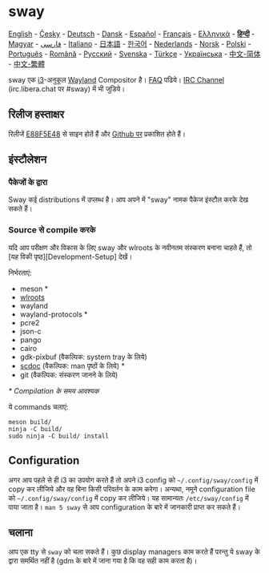 # sway

[English][en] - [Česky][cs] - [Deutsch][de] - [Dansk][dk] - [Español][es] - [Français][fr] - [Ελληνικά][gr] - **[हिन्दी][hi]** - [Magyar][hu] - [فارسی][ir] - [Italiano][it] - [日本語][ja] - [한국어][ko] - [Nederlands][nl] - [Norsk][no] - [Polski][pl] - [Português][pt] - [Română][ro] - [Русский][ru] - [Svenska][sv] - [Türkçe][tr] - [Українська][uk] - [中文-简体][zh-CN] - [中文-繁體][zh-TW]

sway एक [i3]-अनुकूल
[Wayland] Compositor है।
[FAQ] पढिये। [IRC
Channel]
(irc.libera.chat पर #sway) में भी जुडिये।

## रिलीज हस्ताक्षर

रिलीजें
[E88F5E48]
से साइन होतें हैं और [Github पर][Github releases] प्रकाशित होते हैं।

## इंस्टौलेशन

### पैकेजों के द्वारा

Sway कई distributions में उप्लब्ध है। आप अपने में "sway" नामक पैकेज इंस्टौल करके देख
सकते हैं।

### Source से compile करके

यदि आप परीक्षण और विकास के लिए sway और wlroots के नवीनतम संस्करण बनाना
चाहते हैं, तो [यह विकी
पृष्ठ][Development-Setup] देखें।

निर्भरताएं:

* meson \*
* [wlroots]
* wayland
* wayland-protocols \*
* pcre2
* json-c
* pango
* cairo
* gdk-pixbuf (वैकल्पिक: system tray के लिये)
* [scdoc] (वैकल्पिक: man पृष्ठों के लिये)
  \*
* git (वैकल्पिक: संस्करण जानने के लिये)

_\* Compilation के समय आवश्यक_

ये commands चलाएं:

	meson build/
	ninja -C build/
	sudo ninja -C build/ install

## Configuration

अगर आप पहले से ही i3 का उपयोग करते हैं तो अपने i3 config को
`~/.config/sway/config` में copy कर लीजिये और वह बिना किसी परिवर्तन के काम
करेगा। अन्यथा, नमूने configuration file को `~/.config/sway/config` में copy
कर लीजिये। यह सामान्यतः `/etc/sway/config` में पाया जाता है। `man 5
sway` से आप configuration के बारे में जानकारी प्राप्त कर सकते हैं।

## चलाना

आप एक tty से `sway` को चला सकते हैं। कुछ display managers काम करते हैं परन्तु ये
sway के द्वारा समर्थित नहीं है (gdm के बारे में जाना गया है कि वह सही काम करता
है)।

[en]: https://github.com/swaywm/sway#readme
[cs]: README.cs.md
[de]: README.de.md
[dk]: README.dk.md
[es]: README.es.md
[fr]: README.fr.md
[gr]: README.gr.md
[hi]: README.hi.md
[hu]: README.hu.md
[ir]: README.ir.md
[it]: README.it.md
[ja]: README.ja.md
[ko]: README.ko.md
[nl]: README.nl.md
[no]: README.no.md
[pl]: README.pl.md
[pt]: README.pt.md
[ro]: README.ro.md
[ru]: README.ru.md
[sv]: README.sv.md
[tr]: README.tr.md
[uk]: README.uk.md
[zh-CN]: README.zh-CN.md
[zh-TW]: README.zh-TW.md
[i3]: https://i3wm.org/
[Wayland]: http://wayland.freedesktop.org/
[FAQ]: https://github.com/swaywm/sway/wiki
[IRC channel]: https://web.libera.chat/gamja/?channels=#sway
[E88F5E48]: https://keys.openpgp.org/search?q=34FF9526CFEF0E97A340E2E40FDE7BE0E88F5E48
[GitHub releases]: https://github.com/swaywm/sway/releases
[Development setup]: https://github.com/swaywm/sway/wiki/Development-Setup
[wlroots]: https://gitlab.freedesktop.org/wlroots/wlroots
[scdoc]: https://git.sr.ht/~sircmpwn/scdoc
